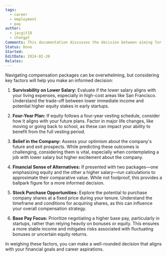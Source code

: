 ```yaml
---
tags:
  - career
  - employment
  - pay
author:
  - jacgit18
  - chatgpt
Comments: This documentation discusses the decision between aiming for a high salary vs company equity.
Status: Done
Started: 
EditDate: 2024-02-20
Relates:
---
```

Navigating compensation packages can be overwhelming, but considering key factors will help you make an informed decision:

1. **Survivability on Lower Salary:**
   Evaluate if the lower salary aligns with your living expenses, especially in high-cost areas like San Francisco. Understand the trade-off between lower immediate income and potential higher equity stakes in early startups.

2. **Four-Year Plan:**
   If equity follows a four-year vesting schedule, consider how it aligns with your future plans. Factor in major life changes, like moving or going back to school, as these can impact your ability to benefit from the full vesting period.

3. **Belief in the Company:**
   Assess your optimism about the company's future and exit prospects. While predicting these outcomes is challenging, considering them is vital, especially when contemplating a job with lower salary but higher excitement about the company.

4. **Financial Sense of Alternatives:**
   If presented with two packages—one emphasizing equity and the other a higher salary—run calculations to approximate their comparative value. While not foolproof, this provides a ballpark figure for a more informed decision.

5. **Stock Purchase Opportunities:**
   Explore the potential to purchase company shares at a fixed price during your tenure. Understand the timeframe and conditions for acquiring shares, as this can influence your overall compensation strategy.

6. **Base Pay Focus:**
   Prioritize negotiating a higher base pay, particularly in startups, rather than relying heavily on bonuses or equity. This ensures a more stable income and mitigates risks associated with fluctuating bonuses or uncertain equity returns.

In weighing these factors, you can make a well-rounded decision that aligns with your financial goals and career aspirations.